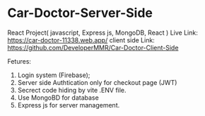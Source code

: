 # Car-Doctor-Server-Side
React Project( javascript, Express js, MongoDB, React )
Live Link: https://car-doctor-11338.web.app/
client side Link: https://github.com/DeveloperMMR/Car-Doctor-Client-Side


Fetures:
1. Login system (Firebase);
2. Server side Authtication only for checkout page (JWT)
3. Secrect code hiding by vite .ENV file.
4. Use MongoBD for database
5. Express js for server management.
